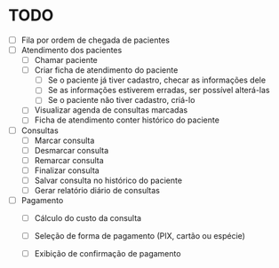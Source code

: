 # TODO

- [ ] Fila por ordem de chegada de pacientes
- [ ] Atendimento dos pacientes
    - [ ] Chamar paciente
    - [ ] Criar ficha de atendimento do paciente
        - [ ] Se o paciente já tiver cadastro, checar as informações dele
        - [ ] Se as informações estiverem erradas, ser possível alterá-las
        - [ ] Se o paciente não tiver cadastro, criá-lo
    - [ ] Visualizar agenda de consultas marcadas
    - [ ] Ficha de atendimento conter histórico do paciente
- [ ] Consultas
    - [ ] Marcar consulta
    - [ ] Desmarcar consulta
    - [ ] Remarcar consulta
    - [ ] Finalizar consulta
    - [ ] Salvar consulta no histórico do paciente
    - [ ] Gerar relatório diário de consultas
- [ ] Pagamento
    - [ ] Cálculo do custo da consulta
    - [ ] Seleção de forma de pagamento (PIX, cartão ou espécie)
    - [ ] Exibição de confirmação de pagamento

